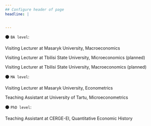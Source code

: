 ```yaml
---
## Configure header of page
headline: |
  

---
```


<!-- this is a subheadline -->

⚫ `BA level`:

Visiting Lecturer at Masaryk University, Macroeconomics

Visiting Lecturer at Tbilisi State University, Microeconomics (planned)

Visiting Lecturer at Tbilisi State University, Macroeconomics (planned)

⚫ `MA level`:

Visiting Lecturer at Masaryk University, Econometrics

Teaching Assistant at University of Tartu, Microeconometrics


 ⚫ `PhD level`:

Teaching Assistant at CERGE-EI, Quantitative Economic History







